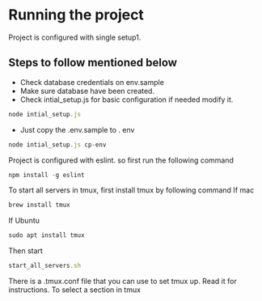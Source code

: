 # Running the project

Project is configured with single setup1. 

## Steps to follow mentioned below
- Check database credentials on env.sample 
- Make sure database have been created.
- Check intial_setup.js for basic configuration if needed modify it.

```js
node intial_setup.js
```

- Just copy the .env.sample to . env

```js
node intial_setup.js cp-env
```

Project is configured with eslint. so first run the following command

```js
npm install -g eslint
```

To start all servers in tmux, first install tmux by following command
If mac

```js
brew install tmux
```

If Ubuntu
```js
sudo apt install tmux
```

Then start 

```js
start_all_servers.sh
```

There is a .tmux.conf file that you can use to set tmux up. Read it for instructions. To select a section in tmux